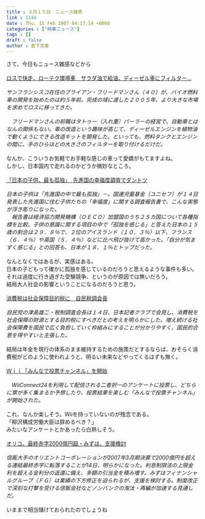 ```yaml
---
title : ２月１５日　ニュース雑感
link : 1144
date : Thu, 15 Feb 2007 04:17:14 +0000
categories : ["時事ニュース"]
tags : []
draft : false
author : 倉下忠憲
---
```


さて、今日もニュース雑感などから<BR><BR><A HREF="http://www.iza.ne.jp/news/newsarticle/natnews/environment/39371/" TARGET="_blank">ロスで快走、ローテク環境車　サラダ油で給油、ディーゼル車にフィルター…</A><BR><BR><I>サンフランシスコ在住のブライアン・フリードマンさん（４０）が、バイオ燃料車の開発を始めたのは約５年前。完成の域に達した２００５年、より大きな市場を求めてロスに移ってきた。<BR><BR>　フリードマンさんの前職はタトゥー（入れ墨）パーラーの経営で、自動車とはなんの関係もない。車の改造という趣味が高じて、ディーゼルエンジンを植物油で動くようにできる改造キットを開発した。といっても、燃料タンクとエンジンの間に、手のひらほどの大きさのフィルターを取り付けるだけだ。</I><BR><BR>なんか、こういうお気軽でお手軽な感じの車って愛嬌がもてますよね。<BR>しかし、日本国内で走れるのかどうか微妙なところ。<BR><BR><A HREF="http://www.iza.ne.jp/news/newsarticle/39381/" TARGET="_blank">「日本の子供、最も孤独」　先進国の幸福度調査でダントツ</A><BR> <BR><I>日本の子供は「先進国の中で最も孤独」－。国連児童基金（ユニセフ）が１４日発表した先進国に住む子供たちの「幸福度」に関する調査報告書で、こんな実態が浮き彫りになった。<BR>　報告書は経済協力開発機構（ＯＥＣＤ）加盟国のうち２５カ国について各種指標を比較。子供の意識に関する項目の中で「孤独を感じる」と答えた日本の１５歳の割合は２９．８％で、２位のアイスランド（１０．３％）以下、フランス（６．４％）や英国（５．４％）などに比べ飛び抜けて高かった。「自分が気まずく感じる」との回答も、日本が１８．１％とトップだった。</I><BR><BR>なんとなくではあるが、実感はある。<BR>日本の子どもって確かに孤独を感じているのだろうと思えるような事件も多い。<BR>それは過度に行き過ぎた受験競争、というのが原因では無いだろう。<BR>結局大人社会の影響ということになるのだろうと思う。<BR><BR><A HREF="http://www.iza.ne.jp/news/newsarticle/economy/policy/39300/" TARGET="_blank">消費税は社会保障目的税に　自民税調会長</A><BR><BR><I>自民党の津島雄二・税制調査会長は１４日、日本記者クラブで会見し、消費税を社会保障の財源とする目的税にすべきだとの考えを明らかにした。増え続ける社会保障費を国民で広く負担していく枠組みにすることが分かりやすく、国民的合意を得やすいと主張した。</I><BR><BR>結局は年金を現行の体系のまま維持するための施策だとするならば、おそらく消費税がどのように使われようと、明るい未来などやってくるはずも無く。<BR><BR><A HREF="http://www.iza.ne.jp/news/newsarticle/it/internet/39310/" TARGET="_blank">Ｗｉｉ「みんなで投票チャンネル」を開始</A><BR><BR><I>　WiiConnect24を利用して配信される二者択一のアンケートに投票し、どちらに票が多く集まるか予想したり、投票結果を楽しむ「みんなで投票チャンネル」が開始された。</I><BR><BR>これ、なんか楽しそう。Wiiを持っていないのが残念である。<BR>「柳沢構成労働大臣は辞めるべき？」<BR>みたいなアンケートとかあったら白熱しそう。<BR><BR><A HREF="http://www.nikkei.co.jp/news/keizai/20070215AT2Y1400514022007.html" TARGET="_blank">オリコ、最終赤字2000億円超・みずほ、支援検討</A><BR><BR><I>信販大手のオリエントコーポレーションが2007年3月期決算で2000億円を超える連結最終赤字に転落することが14日、明らかになった。利息制限法の上限金利を超える金利分の返還に備え、多額の引当金を積み増す。みずほフィナンシャルグループ（ＦＧ）は業績の下方修正を迫られるが、支援を検討する。制度改正で深刻な打撃を受ける信販会社などノンバンクの淘汰・再編が加速する見通しだ。</I><BR><BR>いままで相当儲けておられたのでしょうね<BR><br><br>
